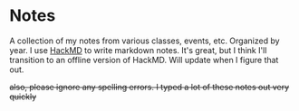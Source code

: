 # Notes
A collection of my notes from various classes, events, etc. Organized by year. I use [HackMD](HackMD.io) to write markdown notes. It's great, but I think I'll transition to an offline version of HackMD. Will update when I figure that out.

~~also, please ignore any spelling errors. I typed a lot of these notes out very quickly~~
